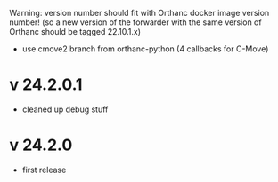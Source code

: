 Warning: version number should fit with Orthanc docker image version number!
(so a new version of the forwarder with the same version of Orthanc should be tagged 22.10.1.x)

- use cmove2 branch from orthanc-python (4 callbacks for C-Move)

v 24.2.0.1
=========
- cleaned up debug stuff

v 24.2.0
=========
- first release